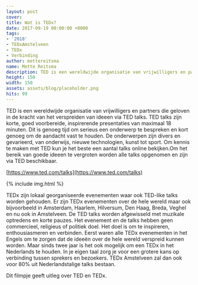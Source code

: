```yaml
---
layout: post
cover:
title: Wat is TEDx?
date: 2017-09-19 00:00:00 +0000
tags:
- '2018'
- TEDxAmstelveen
- TEDx
- Verbinding
author: mettereitsma
name: Mette Reitsma
description: TED is een wereldwijde organisatie van vrijwilligers en partners die geloven in de kracht van het verspreiden van ideeen via TED talks. TED talks zijn korte, goed voorbereide, inspirerende presentaties van maximaal 18 minuten.
height: 150
width: 150
assets: assets/blog/placeholder.png
hits: 99
---
```


TED is een wereldwijde organisatie van vrijwilligers en partners die geloven in de kracht van het verspreiden van ideeen via TED talks. TED talks zijn korte, goed voorbereide, inspirerende presentaties van maximaal 18 minuten. Dit is genoeg tijd om serieus een onderwerp te bespreken en kort genoeg om de aandacht vast te houden. De onderwerpen zijn divers en gevarieerd, van onderwijs, nieuwe technologien, kunst tot sport. Om kennis te maken met TED kun je het beste een aantal talks online bekijken.Om het bereik van goede ideeen te vergroten worden alle talks opgenomen en zijn via TED beschikbaar.

[https://www.ted.com/talks](https://www.ted.com/talks)

{% include img.html %}

TEDx zijn lokaal georganiseerde evenementen waar ook TED-like talks worden gehouden. Er zijn TEDx evenementen over de hele wereld maar ook bijvoorbeeld in Amsterdam, Haarlem, Hilversum, Den Haag, Breda, Veghel en nu ook in Amstelveen.
De TED talks worden afgewisseld met muzikale optredens en korte pauzes.
Het evenement en de talks hebben geen commercieel, religieus of politiek doel. Het doel is om te inspireren, enthousiasmeren en verbinden.
Eerst waren alle TEDx evenementen in het Engels om te zorgen dat de ideeën over de hele wereld verspreid kunnen worden. Maar sinds twee jaar is het ook mogelijk om een TEDx in het Nederlands te houden. In je eigen taal zorg je voor een grotere kans op verbinding tussen sprekers en bezoekers. TEDx Amstelveen zal dan ook voor 80% uit Nederlandstalige talks bestaan.

Dit filmpje geeft uitleg over TED en TEDx.
<amp-youtube data-videoid="ybYI9VbtOvo" layout="responsive" width="480" height="270"></amp-youtube>
